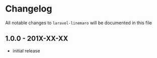 # Changelog

All notable changes to `laravel-linemaro` will be documented in this file

## 1.0.0 - 201X-XX-XX

- initial release
